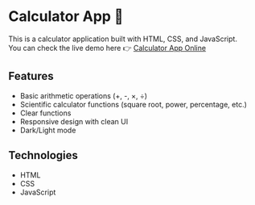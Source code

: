# Calculator App 🧮

This is a calculator application built with HTML, CSS, and JavaScript.  
You can check the live demo here 👉 [Calculator App Online](https://calculator-lidya.netlify.app/)

## Features
- Basic arithmetic operations (+, -, ×, ÷)
- Scientific calculator functions (square root, power, percentage, etc.)
- Clear functions
- Responsive design with clean UI
- Dark/Light mode 

## Technologies
- HTML
- CSS
- JavaScript

